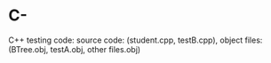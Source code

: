 # C-
C++ testing code: source code: (student.cpp, testB.cpp), object files: (BTree.obj, testA.obj, other files.obj)
